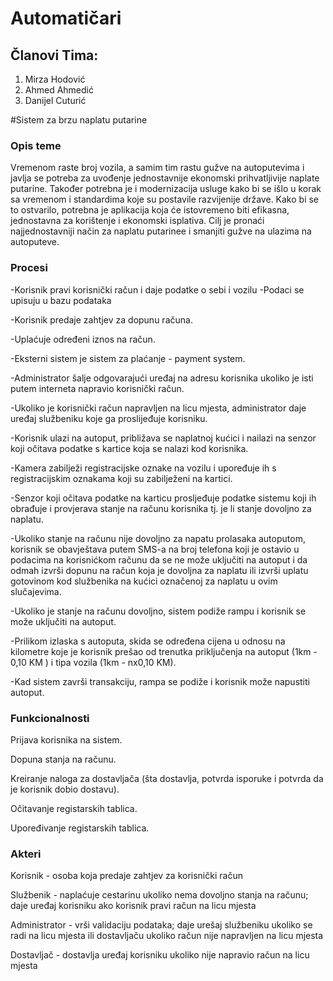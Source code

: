 # Automatičari
## Članovi Tima:

1. Mirza Hodović
2. Ahmed Ahmedić
3. Danijel Cuturić

#Sistem za brzu naplatu putarine

### Opis teme
Vremenom raste broj vozila, a samim tim rastu gužve na autoputevima i javlja se potreba za uvođenje jednostavnije ekonomski prihvatljivije naplate putarine. Također potrebna je i modernizacija usluge kako bi se išlo u korak sa vremenom i standardima koje su postavile razvijenije države. Kako bi se to ostvarilo, potrebna je aplikacija koja će istovremeno biti efikasna, jednostavna za korištenje i ekonomski isplativa. Cilj je pronaći najjednostavniji način za naplatu putarinee i smanjiti gužve na ulazima na autoputeve.


### Procesi

-Korisnik pravi korisnički račun i daje podatke o sebi i vozilu
-Podaci se upisuju u bazu podataka

-Korisnik predaje zahtjev za dopunu računa.

-Uplaćuje određeni iznos na račun.

-Eksterni sistem je sistem za plaćanje - payment system.

-Administrator šalje odgovarajući uređaj na adresu korisnika ukoliko je isti putem interneta napravio korisnički račun. 

-Ukoliko je korisnički račun napravljen na licu mjesta, administrator daje uređaj službeniku koje ga proslijeđuje korisniku.

-Korisnik ulazi na autoput, približava se naplatnoj kućici i nailazi na senzor koji očitava podatke s kartice koja se nalazi kod korisnika.

-Kamera zabilježi registracijske oznake na vozilu i upoređuje ih s registracijskim oznakama koji su zabilježeni na kartici.

-Senzor koji očitava podatke na karticu prosljeđuje podatke sistemu koji ih obrađuje i provjerava stanje na računu korisnika tj. je li stanje dovoljno za naplatu.

-Ukoliko stanje na računu nije dovoljno za napatu prolasaka autoputom, korisnik se obavještava putem SMS-a na broj telefona koji je ostavio u podacima na korisnićkom računu da se ne može uključiti na autoput i da odmah izvrši dopunu na račun koja je dovoljna za naplatu ili izvrši uplatu gotovinom kod službenika na kućici označenoj za naplatu u ovim slučajevima.

-Ukoliko je stanje na računu dovoljno, sistem podiže rampu i korisnik se može uključiti na autoput.

-Prilikom izlaska s autoputa, skida se određena cijena u odnosu na kilometre koje je korisnik prešao od trenutka priključenja na autoput (1km - 0,10 KM ) i tipa vozila (1km - nx0,10 KM).  

-Kad sistem završi transakciju, rampa se podiže i korisnik može napustiti autoput.  
 
 
### Funkcionalnosti

Prijava korisnika na sistem.

Dopuna stanja na računu.

Kreiranje naloga za dostavljača (šta dostavlja, potvrda isporuke i potvrda da je korisnik dobio dostavu).

Očitavanje registarskih tablica.

Upoređivanje registarskih tablica.



### Akteri


Korisnik - osoba koja predaje zahtjev za korisnički račun

Službenik - naplaćuje cestarinu ukoliko nema dovoljno stanja na računu; daje uređaj korisniku ako korisnik pravi račun na licu mjesta

Administrator - vrši validaciju podataka; daje urešaj službeniku ukoliko se radi na licu mjesta ili dostavljaču ukoliko račun nije napravljen na licu mjesta

Dostavljač - dostavlja uređaj korisniku ukoliko nije napravio račun na licu mjesta

